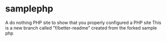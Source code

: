 samplephp
=========

A do nothing PHP site to show that you properly configured a PHP site
This is a new branch called "f/better-readme" created from the forked sample php
